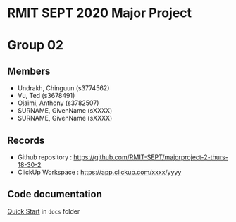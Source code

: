 # RMIT SEPT 2020 Major Project

# Group 02

## Members
* Undrakh, Chinguun (s3774562)
* Vu, Ted (s3678491)
* Ojaimi, Anthony (s3782507)
* SURNAME, GivenName (sXXXX)
* SURNAME, GivenName (sXXXX)

## Records

* Github repository : https://github.com/RMIT-SEPT/majorproject-2-thurs-18-30-2
* ClickUp Workspace : https://app.clickup.com/xxxx/yyyy


## Code documentation

[Quick Start](/docs/README.md) in `docs` folder
